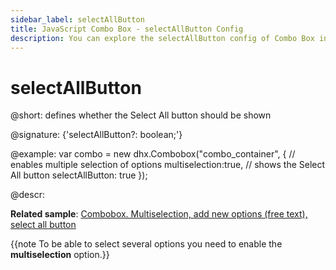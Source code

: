```yaml
---
sidebar_label: selectAllButton
title: JavaScript Combo Box - selectAllButton Config 
description: You can explore the selectAllButton config of Combo Box in the documentation of the DHTMLX JavaScript UI library. Browse developer guides and API reference, try out code examples and live demos, and download a free 30-day evaluation version of DHTMLX Suite 7.
---
```


# selectAllButton

@short: defines whether the Select All button should be shown

@signature: {'selectAllButton?: boolean;'}

@example:
var combo = new dhx.Combobox("combo_container", {
    // enables multiple selection of options
    multiselection:true,
    // shows the Select All button
    selectAllButton: true
});

@descr:

**Related sample**: [Combobox. Multiselection, add new options (free text), select all button](https://snippet.dhtmlx.com/ui7pi7ty)

{{note To be able to select several options you need to enable the **multiselection** option.}}

[comment]: # (@related: combobox/how_to_start.md#initialize-combobox combobox/configuration.md#selection-of-all-options-in-the-list)
